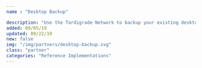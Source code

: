 ```yaml
---
name : "Desktop Backup"

description: "Use the Tardigrade Network to backup your existing desktop filesystem"
added: 09/05/19
updated: 09/22/19
new: false
img: "/img/partners/desktop-backup.svg"
class: "partner"
categories: "Reference Implementations"
---
```

